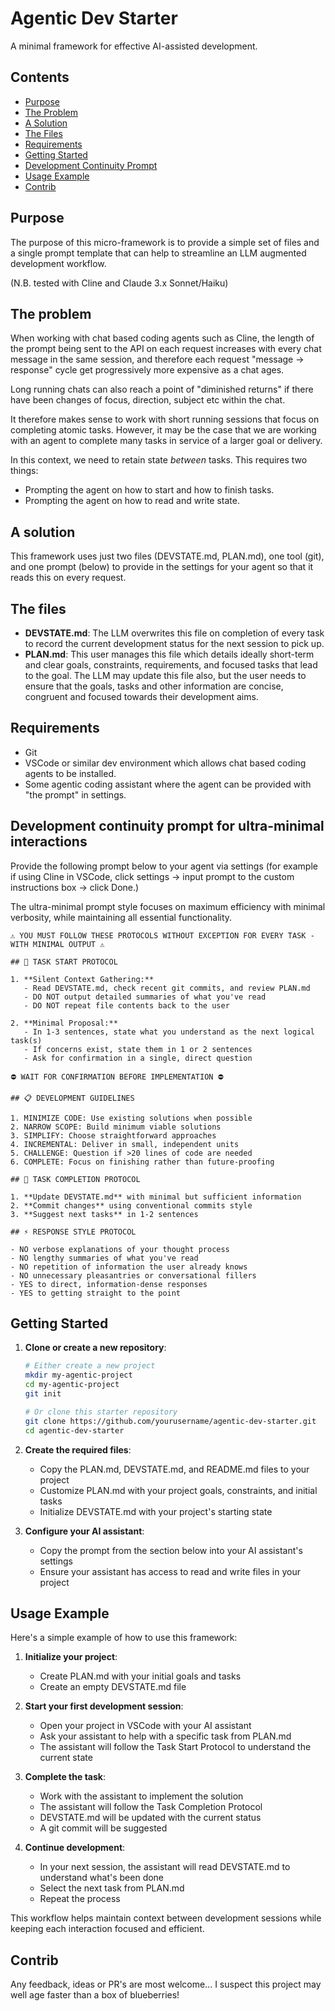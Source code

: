 # Agentic Dev Starter

A minimal framework for effective AI-assisted development.

## Contents
- [Purpose](#purpose)
- [The Problem](#the-problem)
- [A Solution](#a-solution)
- [The Files](#the-files)
- [Requirements](#requirements)
- [Getting Started](#getting-started)
- [Development Continuity Prompt](#development-continuity-prompt-to-help-keep-agentic-development-workflows-flows-on-track)
- [Usage Example](#usage-example)
- [Contrib](#contrib)

## Purpose

The purpose of this micro-framework is to provide a simple set of files and a single prompt template that can help to streamline an LLM augmented development workflow.

(N.B. tested with Cline and Claude 3.x Sonnet/Haiku)

## The problem

When working with chat based coding agents such as Cline, the length of the prompt being sent to the API on each request increases with every chat message in the same session, and therefore each request "message -> response" cycle get progressively more expensive as a chat ages. 

Long running chats can also reach a point of "diminished returns" if there have been changes of focus, direction, subject etc within the chat. 

It therefore makes sense to work with short running sessions that focus on completing atomic tasks. However, it may be the case that we are working with an agent to complete many tasks in service of a larger goal or delivery. 

In this context, we need to retain state *between* tasks. This requires two things:
- Prompting the agent on how to start and how to finish tasks.
- Prompting the agent on how to read and write state.

## A solution

This framework uses just two files (DEVSTATE.md, PLAN.md), one tool (git), and one prompt (below) to provide in the settings for your agent so that it reads this on every request.

## The files

- **DEVSTATE.md**: The LLM overwrites this file on completion of every task to record the current development status for the next session to pick up.
- **PLAN.md**: This user manages this file which details ideally short-term and clear goals, constraints, requirements, and focused tasks that lead to the goal. The LLM may update this file also, but the user needs to ensure that the goals, tasks and other information are concise, congruent and focused towards their development aims.

## Requirements

- Git
- VSCode or similar dev environment which allows chat based coding agents to be installed.
- Some agentic coding assistant where the agent can be provided with "the prompt" in settings.

## Development continuity prompt for ultra-minimal interactions

Provide the following prompt below to your agent via settings (for example if using Cline in VSCode, click settings -> input prompt to the custom instructions box -> click Done.)

The ultra-minimal prompt style focuses on maximum efficiency with minimal verbosity, while maintaining all essential functionality.

```
⚠️ YOU MUST FOLLOW THESE PROTOCOLS WITHOUT EXCEPTION FOR EVERY TASK - WITH MINIMAL OUTPUT ⚠️

## 🔄 TASK START PROTOCOL

1. **Silent Context Gathering:**
   - Read DEVSTATE.md, check recent git commits, and review PLAN.md
   - DO NOT output detailed summaries of what you've read
   - DO NOT repeat file contents back to the user

2. **Minimal Proposal:**
   - In 1-3 sentences, state what you understand as the next logical task(s)
   - If concerns exist, state them in 1 or 2 sentences
   - Ask for confirmation in a single, direct question

⛔ WAIT FOR CONFIRMATION BEFORE IMPLEMENTATION ⛔

## 📋 DEVELOPMENT GUIDELINES

1. MINIMIZE CODE: Use existing solutions when possible
2. NARROW SCOPE: Build minimum viable solutions
3. SIMPLIFY: Choose straightforward approaches
4. INCREMENTAL: Deliver in small, independent units
5. CHALLENGE: Question if >20 lines of code are needed
6. COMPLETE: Focus on finishing rather than future-proofing

## 🏁 TASK COMPLETION PROTOCOL

1. **Update DEVSTATE.md** with minimal but sufficient information
2. **Commit changes** using conventional commits style
3. **Suggest next tasks** in 1-2 sentences

## ⚡ RESPONSE STYLE PROTOCOL

- NO verbose explanations of your thought process
- NO lengthy summaries of what you've read
- NO repetition of information the user already knows
- NO unnecessary pleasantries or conversational fillers
- YES to direct, information-dense responses
- YES to getting straight to the point
```

## Getting Started

1. **Clone or create a new repository**:
   ```bash
   # Either create a new project
   mkdir my-agentic-project
   cd my-agentic-project
   git init
   
   # Or clone this starter repository
   git clone https://github.com/yourusername/agentic-dev-starter.git
   cd agentic-dev-starter
   ```

2. **Create the required files**:
   - Copy the PLAN.md, DEVSTATE.md, and README.md files to your project
   - Customize PLAN.md with your project goals, constraints, and initial tasks
   - Initialize DEVSTATE.md with your project's starting state

3. **Configure your AI assistant**:
   - Copy the prompt from the section below into your AI assistant's settings
   - Ensure your assistant has access to read and write files in your project

## Usage Example

Here's a simple example of how to use this framework:

1. **Initialize your project**:
   - Create PLAN.md with your initial goals and tasks
   - Create an empty DEVSTATE.md file

2. **Start your first development session**:
   - Open your project in VSCode with your AI assistant
   - Ask your assistant to help with a specific task from PLAN.md
   - The assistant will follow the Task Start Protocol to understand the current state

3. **Complete the task**:
   - Work with the assistant to implement the solution
   - The assistant will follow the Task Completion Protocol
   - DEVSTATE.md will be updated with the current status
   - A git commit will be suggested

4. **Continue development**:
   - In your next session, the assistant will read DEVSTATE.md to understand what's been done
   - Select the next task from PLAN.md
   - Repeat the process

This workflow helps maintain context between development sessions while keeping each interaction focused and efficient.

## Contrib

Any feedback, ideas or PR's are most welcome... I suspect this project may well age faster than a box of blueberries!
